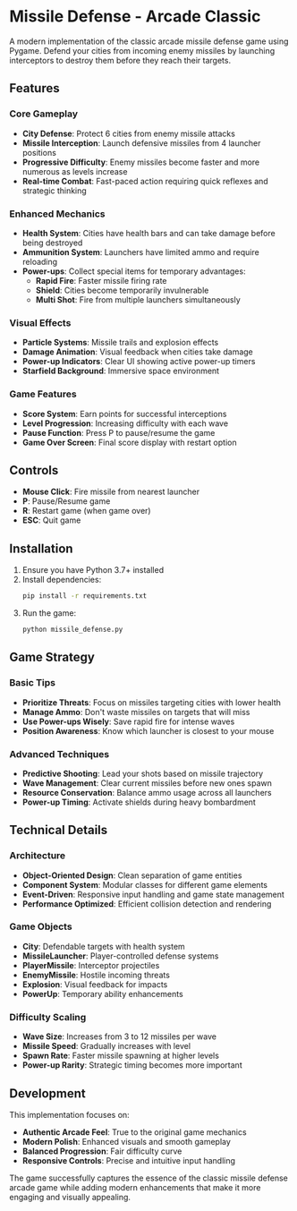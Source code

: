 # Missile Defense - Arcade Classic

A modern implementation of the classic arcade missile defense game using Pygame. Defend your cities from incoming enemy missiles by launching interceptors to destroy them before they reach their targets.

## Features

### Core Gameplay
- **City Defense**: Protect 6 cities from enemy missile attacks
- **Missile Interception**: Launch defensive missiles from 4 launcher positions
- **Progressive Difficulty**: Enemy missiles become faster and more numerous as levels increase
- **Real-time Combat**: Fast-paced action requiring quick reflexes and strategic thinking

### Enhanced Mechanics
- **Health System**: Cities have health bars and can take damage before being destroyed
- **Ammunition System**: Launchers have limited ammo and require reloading
- **Power-ups**: Collect special items for temporary advantages:
  - **Rapid Fire**: Faster missile firing rate
  - **Shield**: Cities become temporarily invulnerable
  - **Multi Shot**: Fire from multiple launchers simultaneously

### Visual Effects
- **Particle Systems**: Missile trails and explosion effects
- **Damage Animation**: Visual feedback when cities take damage
- **Power-up Indicators**: Clear UI showing active power-up timers
- **Starfield Background**: Immersive space environment

### Game Features
- **Score System**: Earn points for successful interceptions
- **Level Progression**: Increasing difficulty with each wave
- **Pause Function**: Press P to pause/resume the game
- **Game Over Screen**: Final score display with restart option

## Controls

- **Mouse Click**: Fire missile from nearest launcher
- **P**: Pause/Resume game
- **R**: Restart game (when game over)
- **ESC**: Quit game

## Installation

1. Ensure you have Python 3.7+ installed
2. Install dependencies:
   ```bash
   pip install -r requirements.txt
   ```
3. Run the game:
   ```bash
   python missile_defense.py
   ```

## Game Strategy

### Basic Tips
- **Prioritize Threats**: Focus on missiles targeting cities with lower health
- **Manage Ammo**: Don't waste missiles on targets that will miss
- **Use Power-ups Wisely**: Save rapid fire for intense waves
- **Position Awareness**: Know which launcher is closest to your mouse

### Advanced Techniques
- **Predictive Shooting**: Lead your shots based on missile trajectory
- **Wave Management**: Clear current missiles before new ones spawn
- **Resource Conservation**: Balance ammo usage across all launchers
- **Power-up Timing**: Activate shields during heavy bombardment

## Technical Details

### Architecture
- **Object-Oriented Design**: Clean separation of game entities
- **Component System**: Modular classes for different game elements
- **Event-Driven**: Responsive input handling and game state management
- **Performance Optimized**: Efficient collision detection and rendering

### Game Objects
- **City**: Defendable targets with health system
- **MissileLauncher**: Player-controlled defense systems
- **PlayerMissile**: Interceptor projectiles
- **EnemyMissile**: Hostile incoming threats
- **Explosion**: Visual feedback for impacts
- **PowerUp**: Temporary ability enhancements

### Difficulty Scaling
- **Wave Size**: Increases from 3 to 12 missiles per wave
- **Missile Speed**: Gradually increases with level
- **Spawn Rate**: Faster missile spawning at higher levels
- **Power-up Rarity**: Strategic timing becomes more important

## Development

This implementation focuses on:
- **Authentic Arcade Feel**: True to the original game mechanics
- **Modern Polish**: Enhanced visuals and smooth gameplay
- **Balanced Progression**: Fair difficulty curve
- **Responsive Controls**: Precise and intuitive input handling

The game successfully captures the essence of the classic missile defense arcade game while adding modern enhancements that make it more engaging and visually appealing. 